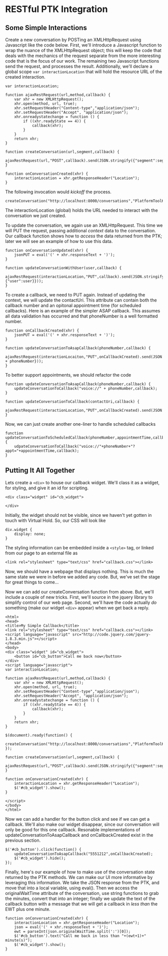 # RESTful PTK Integration

## Some Simple Interactions

Create a new conversation by POSTing an XMLHttpRequest using Javascript like the code below. First, we'll introduce a Javascript function to wrap the nuance of the XMLHttpRequest object; this will keep the code that deals with the mechanics of the request separate from the more interesting code that is the focus of our work. The remaining two Javascript functions send the request, and processes the result. Additionally, we'll declare a global scope `var interactionLocation` that will hold the resource URL of the created interaction.

	var interactionLocation;

	function ajaxRestRequest(url,method,callback) {
		var xhr = new XMLHttpRequest();
		xhr.open(method, url, true);
		xhr.setRequestHeader("Content-type","application/json");
		xhr.setRequestHeader("Accept", "application/json");
		xhr.onreadystatechange = function () {
			if ((xhr.readyState == 4)) {
				callback(xhr);
			}
		}
		return xhr;
	}

	function createConversation(url,segment,callback) {
		ajaxRestRequest(url,"POST",callback).send(JSON.stringify({"segment":segment}));
	}

	function onConversationCreated(xhr) {
		interactionLocation = xhr.getResponseHeader("Location");
	}

The following invocation would *kickoff* the process.

	createConversation("http://localhost:8000/conversations","PlatformToolKit",onConversationCreated);

The interactionLocation (global) holds the URL needed to interact with the conversation we just created.

To update the conversation, we again use an XMLHttpRequest. This time we will PUT the request, passing additional *context* data to the conversation. Our callback function shows how to *access* the data returned from the PTK; later we will see an example of how to use this data.

	function onConversationUpdated(xhr) {
		jsonPUT = eval('(' + xhr.responseText + ')');
	}

	function updateConversationWithUser(user,callback) {
		ajaxRestRequest(interactionLocation,"PUT",callback).send(JSON.stringify({"context":{"user":user}}));
	}

To create a callback, we need to PUT again. Instead of updating the context, we will update the contactUri. This attribute can contain both the callback number and an opitonal appointment time (for scheduled callbacks). Here is an example of the simpler ASAP callback. This assumes all data validation has occurred and that phoneNumber is a well formatted number.

	function onCallbackCreated(xhr) {
		jsonPUT = eval('(' + xhr.responseText + ')');
	}

	function updateConversationToAsapCallback(phoneNumber,callback) {
		ajaxRestRequest(interactionLocaiton,"PUT",onCallbackCreated).send(JSON.stringify({"contactUri":"voice://" + phoneNumber}));
	}

To better support appointments, we should refactor the code

	function updateConversationToAsapCallback(phoneNumber,callback) {
		updateConversationToCallback("voice://" + phoneNumber,callback);
	}

	function updateConversationToCallback(contactUri,callback) {
		ajaxRestRequest(interactionLocation,"PUT",onCallbackCreated).send(JSON.stringify({"contactUri":contactUri}));
	}

Now, we can just create another one-liner to handle scheduled callbacks

	function updateConversationToScheduledCallback(phoneNumber,appointmentTime,callback) {
		udpateConversationToCallback("voice://"+phoneNumber+"?appt="+appointmentTime,callback);
	}

## Putting It All Together

Lets create a `<div>` to house our callback widget. We'll class it as a widget, for styling, and give it an id for scripting.

	<div class="widget" id="cb_widget">

	</div>

Initially, the widget should not be visible, since we haven't yet gotten in touch with Virtual Hold. So, our CSS will look like

	div.widget {
		display: none;
	}

The styling information can be embedded inside  a `<style>` tag, or linked from our page to an external file as

	<link rel="stylesheet" type="text/css" href="callback.css"></link>

Now, we should have a webpage that displays nothing. This is much the same state we were in before we added any code. But, we've set the stage for great things to come...

Now we can add our createConversation function from above. But, we'll include a couple of new tricks. First, we'll source in the jquery library to simplify control of our web page. Second, we'll have the code actually *do* something (make our widget `<div>` appear) when we get back a reply.

	<html>
	<head>
	<title>My Simple Callback</title>
	<link rel="stylesheet" type="text/css" href="callback.css"></link>
	<script language="javascript" src="http://code.jquery.com/jquery-1.8.3.min.js"></script>
	</head>
	<body>
	<div class="widget" id="cb_widget">
		<button id="cb_button">Call me back now</button>
	</div>
	<script language="javascript">
	var interactionLocation;

	function ajaxRestRequest(url,method,callback) {
		var xhr = new XMLHttpRequest();
		xhr.open(method, url, true);
		xhr.setRequestHeader("Content-type","application/json");
		xhr.setRequestHeader("Accept", "application/json");
		xhr.onreadystatechange = function () {
			if ((xhr.readyState == 4)) {
				callback(xhr);
			}
		}
		return xhr;
	}

	$(document).ready(function() {
		createConversation("http://localhost:8000/conversations","PlatformToolKit",onConversationCreated);
	});

	function createConversation(url,segment,callback) {
		ajaxRestRequest(url,"POST",callback).send(JSON.stringify({"segment":segment}));
	}

	function onConversationCreated(xhr) {
		interactionLocation = xhr.getResponseHeader("Location");
		$('#cb_widget').show();
	}

	</script>
	</body>
	</html>

Now we can add a handler for the button click and see if we can get a callback. We'll also make our widget disappear, since our conversation will only be good for this one callback. Resonable implementations of updateConversationToAsapCallback and onCallbackCreated exist in the previous section.

	$('#cb_button').click(function() {
		updateConversationToAsapCallback("5551212",onCallbackCreated);
		$('#cb_widget').hide();
	});

Finally, here's our example of how to make use of the conversation state returned by the PTK methods. We can make our UI more informative by leveraging this information. We take the JSON response from the PTK, and move that into a local variable, using eval(). Then we access the originalWaitTime attribute of the conversation, use string functions to grab the minutes, convert that into an integer; finally we update the text of the callback button with a message that we will get a callback in *less than* the EWT plus one minute.

	function onConversationCreated(xhr) {
		interactionLocation = xhr.getResponseHeader("Location");
		json = eval('(' + xhr.responseText + ')');
		ewt = parseInt(json.originalWaitTime.split(':')[0]);
		$('#cb_button').text("Call me back in less than "+(ewt+1)+" minute(s)");
		$('#cb_widget').show();
	}
